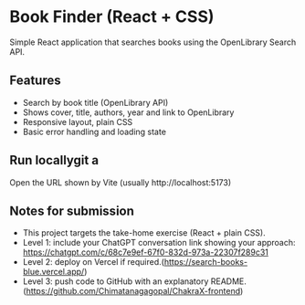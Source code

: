 # Book Finder (React + CSS)

Simple React application that searches books using the OpenLibrary Search API.

## Features
- Search by book title (OpenLibrary API)
- Shows cover, title, authors, year and link to OpenLibrary
- Responsive layout, plain CSS
- Basic error handling and loading state

## Run locallygit a
Open the URL shown by Vite (usually http://localhost:5173)

## Notes for submission
- This project targets the take-home exercise (React + plain CSS).
- Level 1: include your ChatGPT conversation link showing your approach:
https://chatgpt.com/c/68c7e9ef-67f0-832d-973a-22307f289c31
- Level 2: deploy on Vercel if required.(https://search-books-blue.vercel.app/)
- Level 3: push code to GitHub with an explanatory README.
(https://github.com/Chimatanagagopal/ChakraX-frontend)
